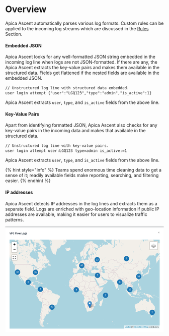 # Overview

Apica Ascent automatically parses various log formats. Custom rules can be applied to the incoming log streams which are discussed in the [Rules](rules/) Section.

#### Embedded JSON

Apica Ascent looks for any well-formatted JSON string embedded in the incoming log line when logs are not JSON-formatted. If there are any, the Apica Ascent extracts the key-value pairs and makes them available in the structured data. Fields get flattened if the nested fields are available in the embedded JSON.

```
// Unstructured log line with structured data embedded.
user login attempt {"user":"LGQ123","type":"admin","is_active":1}
```

Apica Ascent extracts `user`, `type`, and `is_active` fields from the above line.

#### Key-Value Pairs

Apart from identifying formatted JSON, Apica Ascent also checks for any key-value pairs in the incoming data and makes that available in the structured data.

```
// Unstructured log line with key-value pairs.
user login attempt user:LGQ123 type=admin is_active:=1
```

Apica Ascent extracts `user`, `type`, and `is_active` fields from the above line.

{% hint style="info" %}
Teams spend enormous time cleaning data to get a sense of it; readily available fields make reporting, searching, and filtering easier.
{% endhint %}

#### IP addresses

Apica Ascent detects IP addresses in the log lines and extracts them as a separate field. Logs are enriched with geo-location information if public IP addresses are available, making it easier for users to visualize traffic patterns.

![](<../.gitbook/assets/image (112).png>)
